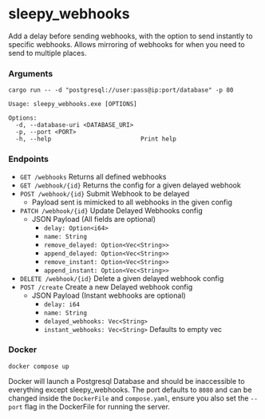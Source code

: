 # sleepy_webhooks
Add a delay before sending webhooks, with the option to send instantly to specific webhooks.
Allows mirroring of webhooks for when you need to send to multiple places.

### Arguments
```commandline
cargo run -- -d "postgresql://user:pass@ip:port/database" -p 80
```
```commandline
Usage: sleepy_webhooks.exe [OPTIONS]

Options:
  -d, --database-uri <DATABASE_URI>
  -p, --port <PORT>
  -h, --help                         Print help

```

### Endpoints
- `GET /webhooks` Returns all defined webhooks
- `GET /webhook/{id}` Returns the config for a given delayed webhook
- `POST /webhook/{id}` Submit Webhook to be delayed 
  - Payload sent is mimicked to all webhooks in the given config
- `PATCH /webhook/{id}` Update Delayed Webhooks config
  - JSON Payload (All fields are optional)
    - `delay: Option<i64>`
    - `name: String`
    - `remove_delayed: Option<Vec<String>>`
    - `append_delayed: Option<Vec<String>>`
    - `remove_instant: Option<Vec<String>>`
    - `append_instant: Option<Vec<String>>`
- `DELETE /webhook/{id}` Delete a given delayed webhook config
- `POST /create` Create a new Delayed webhook config
  - JSON Payload (Instant webhooks are optional)
    - `delay: i64`
    - `name: String`
    - `delayed_webhooks: Vec<String>`
    - `instant_webhooks: Vec<String>` Defaults to empty vec

### Docker
```commandline
docker compose up
```
Docker will launch a Postgresql Database and should be inaccessible to everything except sleepy_webhooks.
The port defaults to `8080` and can be changed inside the `DockerFile` and `compose.yaml`, ensure you also 
set the `--port` flag in the DockerFile for running the server.
